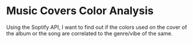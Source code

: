 # Music Covers Color Analysis

Using the Soptify API, I want to find out if the colors used on the cover of the album or the song are correlated to the genre/vibe of the same.
